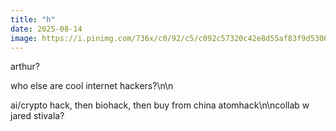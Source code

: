 ```yaml
---
title: "h"
date: 2025-08-14
image: https://i.pinimg.com/736x/c0/92/c5/c092c57320c42e8d55af83f9d5306314.jpg
---
```


arthur?

who else are cool internet hackers?\n\n

ai/crypto hack, then biohack, then buy from china atomhack\n\ncollab w jared stivala?
